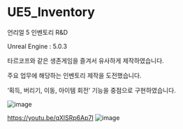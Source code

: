 # UE5_Inventory
언리얼 5 인벤토리 R&D


Unreal Engine : 5.0.3

타르코프와 같은 생존게임을 즐겨서 유사하게 제작하였습니다.

주요 업무에 해당하는 인벤토리 제작을  도전했습니다.

‘획득, 버리기, 이동, 아이템 회전’ 기능을 중점으로 구현하였습니다.

![image](https://user-images.githubusercontent.com/41855240/224978039-5408fb26-724a-4b84-b124-c5753e16b940.png)


https://youtu.be/qXlSRp6Ap7I
![image](https://user-images.githubusercontent.com/41855240/224978377-d1e6fce9-e01d-4980-8a98-5b60fc9c01cc.png)
